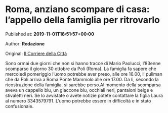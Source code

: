 
# Roma, anziano scompare di casa: l’appello della famiglia per ritrovarlo

Published at: **2019-11-01T18:51:57+00:00**

Author: **Redazione**

Original: [Il Corriere della Città](https://www.ilcorrieredellacitta.com/ultime-notizie/roma-anziano-scompare-di-casa-lappello-della-famiglia-per-ritrovarlo.html)

Sono ormai due giorni che non si hanno tracce di Mario Paolucci, l’83enne scomparso il giorno 30 ottobre da Poli (Roma). La famiglia fa sapere che mercoledì pomeriggio l’uomo potrebbe aver preso, alle ore 16.00, il pullman che da Poli arriva a Roma Ponte Mammolo alle ore 17.00. Da lì, secondo la ricostruzione della famiglia, si sarebbe perso.Al momento della scomparsa aveva un cappello blu, un giaccone blu, occhiali neri, pantaloni beige e stivaletti neri.
Se lo avvistate o avete notizie potete contattare la figlia Laura al numero 3343579791. L’uomo potrebbe essere in difficoltà e in stato confusionale.
 
